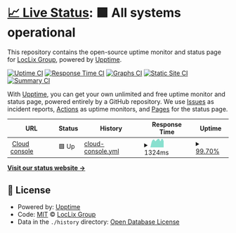 # [📈 Live Status](https://loclix.github.io): <!--live status--> **🟩 All systems operational**

This repository contains the open-source uptime monitor and status page for [LocLix Group](https://loclix.io/), powered by [Upptime](https://github.com/upptime/upptime).

[![Uptime CI](https://github.com/LocLix/StatusPage/workflows/Uptime%20CI/badge.svg)](https://github.com/LocLix/StatusPage/actions?query=workflow%3A%22Uptime+CI%22)
[![Response Time CI](https://github.com/LocLix/StatusPage/workflows/Response%20Time%20CI/badge.svg)](https://github.com/LocLix/StatusPage/actions?query=workflow%3A%22Response+Time+CI%22)
[![Graphs CI](https://github.com/LocLix/StatusPage/workflows/Graphs%20CI/badge.svg)](https://github.com/LocLix/StatusPage/actions?query=workflow%3A%22Graphs+CI%22)
[![Static Site CI](https://github.com/LocLix/StatusPage/workflows/Static%20Site%20CI/badge.svg)](https://github.com/LocLix/StatusPage/actions?query=workflow%3A%22Static+Site+CI%22)
[![Summary CI](https://github.com/LocLix/StatusPage/workflows/Summary%20CI/badge.svg)](https://github.com/LocLix/StatusPage/actions?query=workflow%3A%22Summary+CI%22)

With [Upptime](https://upptime.js.org), you can get your own unlimited and free uptime monitor and status page, powered entirely by a GitHub repository. We use [Issues](https://github.com/LocLix/StatusPage/issues) as incident reports, [Actions](https://github.com/LocLix/StatusPage/actions) as uptime monitors, and [Pages](https://loclix.github.io) for the status page.

<!--start: status pages-->
<!-- This summary is generated by Upptime (https://github.com/upptime/upptime) -->
<!-- Do not edit this manually, your changes will be overwritten -->
<!-- prettier-ignore -->
| URL | Status | History | Response Time | Uptime |
| --- | ------ | ------- | ------------- | ------ |
| <img alt="" src="https://icons.duckduckgo.com/ip3/console.loclix.cloud.ico" height="13"> [Cloud console](https://console.loclix.cloud) | 🟩 Up | [cloud-console.yml](https://github.com/LocLix/StatusPage/commits/HEAD/history/cloud-console.yml) | <details><summary><img alt="Response time graph" src="./graphs/cloud-console/response-time-week.png" height="20"> 1324ms</summary><br><a href="https://statustest.loclix.io/history/cloud-console"><img alt="Response time 1422" src="https://img.shields.io/endpoint?url=https%3A%2F%2Fraw.githubusercontent.com%2FLocLix%2FStatusPage%2FHEAD%2Fapi%2Fcloud-console%2Fresponse-time.json"></a><br><a href="https://statustest.loclix.io/history/cloud-console"><img alt="24-hour response time 1301" src="https://img.shields.io/endpoint?url=https%3A%2F%2Fraw.githubusercontent.com%2FLocLix%2FStatusPage%2FHEAD%2Fapi%2Fcloud-console%2Fresponse-time-day.json"></a><br><a href="https://statustest.loclix.io/history/cloud-console"><img alt="7-day response time 1324" src="https://img.shields.io/endpoint?url=https%3A%2F%2Fraw.githubusercontent.com%2FLocLix%2FStatusPage%2FHEAD%2Fapi%2Fcloud-console%2Fresponse-time-week.json"></a><br><a href="https://statustest.loclix.io/history/cloud-console"><img alt="30-day response time 1558" src="https://img.shields.io/endpoint?url=https%3A%2F%2Fraw.githubusercontent.com%2FLocLix%2FStatusPage%2FHEAD%2Fapi%2Fcloud-console%2Fresponse-time-month.json"></a><br><a href="https://statustest.loclix.io/history/cloud-console"><img alt="1-year response time 1422" src="https://img.shields.io/endpoint?url=https%3A%2F%2Fraw.githubusercontent.com%2FLocLix%2FStatusPage%2FHEAD%2Fapi%2Fcloud-console%2Fresponse-time-year.json"></a></details> | <details><summary><a href="https://statustest.loclix.io/history/cloud-console">99.70%</a></summary><a href="https://statustest.loclix.io/history/cloud-console"><img alt="All-time uptime 99.98%" src="https://img.shields.io/endpoint?url=https%3A%2F%2Fraw.githubusercontent.com%2FLocLix%2FStatusPage%2FHEAD%2Fapi%2Fcloud-console%2Fuptime.json"></a><br><a href="https://statustest.loclix.io/history/cloud-console"><img alt="24-hour uptime 100.00%" src="https://img.shields.io/endpoint?url=https%3A%2F%2Fraw.githubusercontent.com%2FLocLix%2FStatusPage%2FHEAD%2Fapi%2Fcloud-console%2Fuptime-day.json"></a><br><a href="https://statustest.loclix.io/history/cloud-console"><img alt="7-day uptime 99.70%" src="https://img.shields.io/endpoint?url=https%3A%2F%2Fraw.githubusercontent.com%2FLocLix%2FStatusPage%2FHEAD%2Fapi%2Fcloud-console%2Fuptime-week.json"></a><br><a href="https://statustest.loclix.io/history/cloud-console"><img alt="30-day uptime 99.93%" src="https://img.shields.io/endpoint?url=https%3A%2F%2Fraw.githubusercontent.com%2FLocLix%2FStatusPage%2FHEAD%2Fapi%2Fcloud-console%2Fuptime-month.json"></a><br><a href="https://statustest.loclix.io/history/cloud-console"><img alt="1-year uptime 99.98%" src="https://img.shields.io/endpoint?url=https%3A%2F%2Fraw.githubusercontent.com%2FLocLix%2FStatusPage%2FHEAD%2Fapi%2Fcloud-console%2Fuptime-year.json"></a></details>

<!--end: status pages-->

[**Visit our status website →**](https://loclix.github.io)

## 📄 License

- Powered by: [Upptime](https://github.com/upptime/upptime)
- Code: [MIT](./LICENSE) © [LocLix Group](https://loclix.io/)
- Data in the `./history` directory: [Open Database License](https://opendatacommons.org/licenses/odbl/1-0/)
